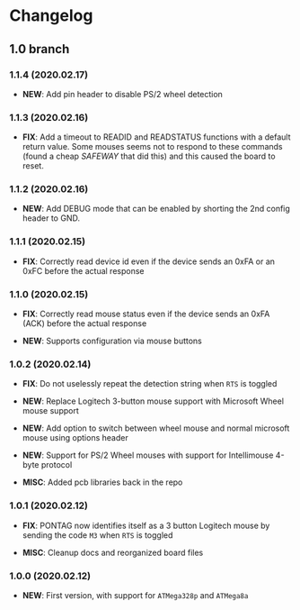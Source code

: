 # Changelog
## 1.0 branch
### 1.1.4 (2020.02.17)
- **NEW**: Add pin header to disable PS/2 wheel detection

### 1.1.3 (2020.02.16)
- **FIX**: Add a timeout to READID and READSTATUS functions with a default return value. Some mouses seems not to respond to these commands (found a cheap *SAFEWAY* that did this) and this caused the board to reset.

### 1.1.2 (2020.02.16)
- **NEW**: Add DEBUG mode that can be enabled by shorting the 2nd config header to GND.

### 1.1.1 (2020.02.15)
- **FIX**: Correctly read device id even if the device sends an 0xFA or an 0xFC before the actual response

### 1.1.0 (2020.02.15)
- **FIX**: Correctly read mouse status even if the device sends an 0xFA (ACK) before the actual response

- **NEW**: Supports configuration via mouse buttons

### 1.0.2 (2020.02.14)
- **FIX**: Do not uselessly repeat the detection string when `RTS` is toggled

- **NEW**: Replace Logitech 3-button mouse support with Microsoft Wheel mouse support
- **NEW**: Add option to switch between wheel mouse and normal microsoft mouse using options header
- **NEW**: Support for PS/2 Wheel mouses with support for Intellimouse 4-byte protocol

- **MISC**: Added pcb libraries back in the repo

### 1.0.1 (2020.02.12)
- **FIX**: PONTAG now identifies itself as a 3 button Logitech mouse by sending the code `M3` when `RTS` is toggled

- **MISC**: Cleanup docs and reorganized board files

### 1.0.0 (2020.02.12)
- **NEW**: First version, with support for `ATMega328p` and `ATMega8a`

